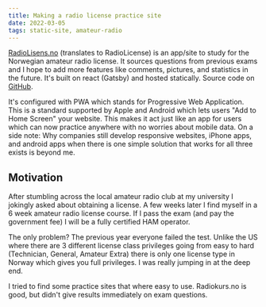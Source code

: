 ```yaml
---
title: Making a radio license practice site
date: 2022-03-05
tags: static-site, amateur-radio
---
```


[RadioLisens.no](http://radiolisens.no/) (translates to RadioLicense) is an app/site to study for the Norwegian amateur radio license. It sources questions from previous exams and I hope to add more features like comments, pictures, and statistics in the future. It's built on react (Gatsby) and hosted statically. Source code on [GitHub](https://github.com/Jesper-Hustad/radio-license).

It's configured with PWA which stands for Progressive Web Application. This is a standard supported by Apple and Android which lets users "Add to Home Screen" your website. This makes it act just like an app for users which can now practice anywhere with no worries about mobile data. On a side note: Why companies still develop responsive websites, iPhone apps, and android apps when there is one simple solution that works for all three exists is beyond me.

## Motivation
After stumbling across the local amateur radio club at my university I jokingly asked about obtaining a license. A few weeks later I find myself in a 6 week amateur radio license course. If I pass the exam (and pay the government fee) I will be a fully certified HAM operator.  

The only problem? The previous year everyone failed the test. Unlike the US where there are 3 different license class privileges going from easy to hard (Technician, General, Amateur Extra) there is only one license type in Norway which gives you full privileges. I was really jumping in at the deep end.  

I tried to find some practice sites that where easy to use. Radiokurs.no is good, but didn't give results immediately on exam questions.